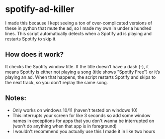 # spotify-ad-killer

I made this because I kept seeing a ton of over-complicated versions of these in python that mute the ad, so I made my own in under a hundred lines. This script automatically detects when a Spotify ad is playing and restarts Spotify to skip it.

## How does it work?
It checks the Spotify window title. If the title doesn’t have a dash (-), it means Spotify is either not playing a song (title shows "Spotify Free") or it’s playing an ad. When that happens, the script restarts Spotify and skips to the next track, so you don't replay the same song.

## Notes:
- Only works on windows 10/11 (haven't tested on windows 10)
- This interrupts your screen for like 3 seconds so add some window names in exceptions for apps that you don't wanna be interrupted on (won't do anything when that app is in foreground)
- I wouldn't recommend you actually use this I made it in like two hours
